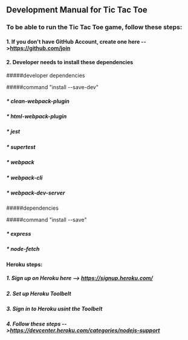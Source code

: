## Development Manual for Tic Tac Toe

### To be able to run the Tic Tac Toe game, follow these steps:

#### 1. If you don't have GitHub Account, create one here -->https://github.com/join

#### 2. Developer needs to install these dependencies

#####developer dependencies

#####command "install <name of dependency> --save-dev"

##### * clean-webpack-plugin
##### * html-webpack-plugin
##### * jest
##### * supertest
##### * webpack
##### * webpack-cli
##### * webpack-dev-server
  
#####dependencies

#####command "install <name of dependency> --save"
##### * express
##### * node-fetch


#### Heroku steps:

##### 1. Sign up on Heroku here --> https://signup.heroku.com/
##### 2. Set up Heroku Toolbelt
##### 3. Sign in to Heroku usint the Toolbelt
##### 4. Follow these steps -->https://devcenter.heroku.com/categories/nodejs-support
